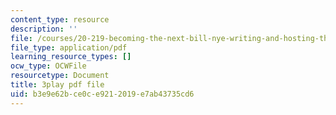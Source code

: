 ```yaml
---
content_type: resource
description: ''
file: /courses/20-219-becoming-the-next-bill-nye-writing-and-hosting-the-educational-show-january-iap-2015/b3e9e62bce0ce9212019e7ab43735cd6_M_WIXYqkbdc.pdf
file_type: application/pdf
learning_resource_types: []
ocw_type: OCWFile
resourcetype: Document
title: 3play pdf file
uid: b3e9e62b-ce0c-e921-2019-e7ab43735cd6
---
```

